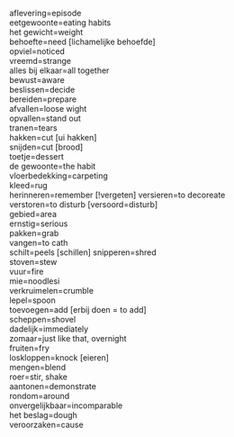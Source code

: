 aflevering=episode  
eetgewoonte=eating habits  
het gewicht=weight  
behoefte=need [lichamelijke behoefde]  
opviel=noticed  
vreemd=strange  
alles bij elkaar=all together  
bewust=aware  
beslissen=decide  
bereiden=prepare  
afvallen=loose wight  
opvallen=stand out  
tranen=tears  
hakken=cut [ui hakken]  
snijden=cut [brood]  
toetje=dessert  
de gewoonte=the habit  
vloerbedekking=carpeting  
kleed=rug  
herinneren=remember [!vergeten]
versieren=to decoreate  
verstoren=to disturb [versoord=disturb]  
gebied=area  
ernstig=serious  
pakken=grab  
vangen=to cath  
schilt=peels  [schillen]
snipperen=shred  
stoven=stew  
vuur=fire  
mie=noodlesi  
verkruimelen=crumble  
lepel=spoon  
toevoegen=add [erbij doen = to add]  
scheppen=shovel  
dadelijk=immediately  
zomaar=just like that, overnight  
fruiten=fry  
loskloppen=knock [eieren]  
mengen=blend  
roer=stir, shake  
aantonen=demonstrate  
rondom=around  
onvergelijkbaar=incomparable  
het beslag=dough  
veroorzaken=cause

